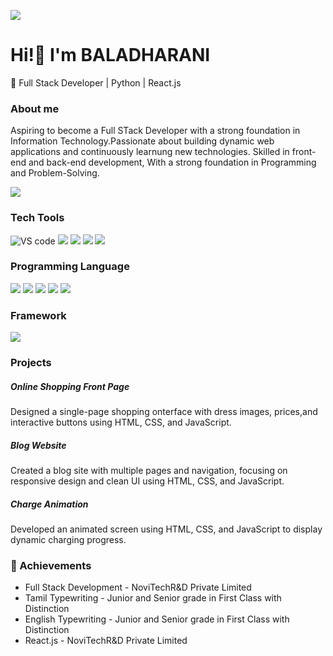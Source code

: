 ![](blob:https://web.whatsapp.com/f0f3f8f7-5e23-4e62-b726-43f003b6769d)

# Hi!👋 I'm BALADHARANI
🚀 Full Stack Developer | Python | React.js

### About me
Aspiring to become a Full STack Developer with a strong foundation in Information Technology.Passionate about building dynamic web applications and continuously learnung new technologies. Skilled in front-end and back-end development, With a strong foundation in Programming and Problem-Solving.

![](https://pskitservices.com/wp-content/uploads/2021/03/full-stack-php-developer.jpg)

### Tech Tools
 ![VS code](https://img.icons8.com/?size=100&id=9OGIyU8hrxW5&format=png&color=000000)
 ![](https://img.icons8.com/?size=100&id=Rc0Xn5AtE8kX&format=png&color=000000)
 ![](https://img.icons8.com/?size=100&id=iWw83PVcBpLw&format=png&color=000000)
 ![](https://img.icons8.com/?size=100&id=pGHcje298xSl&format=png&color=000000)
 ![](https://img.icons8.com/?size=100&id=aoS4Xr1gcqwp&format=png&color=000000)
 
 
 ### Programming Language
![](https://img.icons8.com/?size=100&id=20909&format=png&color=000000)
![](https://img.icons8.com/?size=100&id=21278&format=png&color=000000)
![](https://img.icons8.com/?size=100&id=laVIsJnTtYoj&format=png&color=000000)
![](https://img.icons8.com/?size=100&id=25423&format=png&color=000000)
 ![](https://img.icons8.com/?size=100&id=13441&format=png&color=000000)

### Framework
![](https://img.icons8.com/?size=100&id=hCgWxZnDjiIJ&format=png&color=000000)

### Projects
##### Online Shopping Front Page
Designed a single-page shopping onterface with dress images, prices,and interactive buttons using HTML, CSS, and JavaScript.
##### Blog Website
Created a blog site with multiple pages and navigation, focusing on responsive design and clean UI using HTML, CSS, and JavaScript.
##### Charge Animation
Developed an animated screen using HTML, CSS, and JavaScript to display dynamic charging progress.

### 🏅 Achievements
* Full Stack Development - NoviTechR&D Private Limited
* Tamil Typewriting - Junior and Senior grade in First Class with Distinction
* English Typewriting - Junior and Senior grade in First Class with Distinction
* React.js - NoviTechR&D Private Limited



